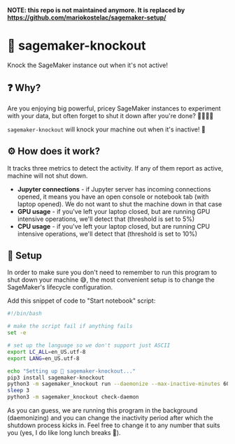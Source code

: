 **NOTE: this repo is not maintained anymore. It is replaced by https://github.com/mariokostelac/sagemaker-setup/**

# 🥊 sagemaker-knockout
Knock the SageMaker instance out when it's not active!

## ❓ Why?
Are you enjoying big powerful, pricey SageMaker instances to experiment with your data, but often forget to shut it down after you're done? 💸💸💸😳

`sagemaker-knockout` will knock your machine out when it's inactive! 👾

## ⚙️ How does it work?
It tracks three metrics to detect the activity. If any of them report as active, machine will not shut down.
- **Jupyter connections** - if Jupyter server has incoming connections opened, it means you have an open console or notebook tab (with laptop opened). We do not want to shut the machine down in that case
- **GPU usage** - if you've left your laptop closed, but are running GPU intensive operations, we'll detect that (threshold is set to 5%)
- **CPU usage** - if you've left your laptop closed, but are running CPU intensive operations, we'll detect that (threshold is set to 10%)

## 🧠 Setup
In order to make sure you don't need to remember to run this program to shut down your machine 😅, the most convenient setup is to change the SageMaker's lifecycle configuration.

Add this snippet of code to "Start notebook" script:
```bash
#!/bin/bash

# make the script fail if anything fails
set -e

# set up the language so we don't support just ASCII
export LC_ALL=en_US.utf-8
export LANG=en_US.utf-8

echo "Setting up 🥊 sagemaker-knockout..."
pip3 install sagemaker-knockout
python3 -m sagemaker_knockout run --daemonize --max-inactive-minutes 60
sleep 3
python3 -m sagemaker_knockout check-daemon
```

As you can guess, we are running this program in the background (daemonizing) and you can change the inactivity period after which the shutdown process kicks in. Feel free to change it to any number that suits you (yes, I do like long lunch breaks 🍔).
